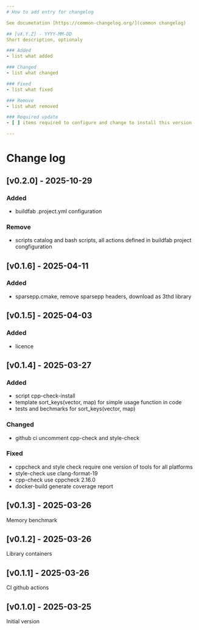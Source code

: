 ```yaml
---
# How to add entry for changelog

See documetation [https://common-changelog.org/](common changelog)

## [vX.Y.Z] - YYYY-MM-DD
Short description, optionaly

### Added
- list what added

### Changed
- list what changed

### Fixed
- list what fixed

### Remove
- list what removed

### Required update
- [ ] items required to configure and change to install this version

---
```

# Change log

## [v0.2.0] - 2025-10-29

### Added
- buildfab .project.yml configuration

### Remove
- scripts catalog and bash scripts, all actions defined in buildfab 
  project congfiguration



## [v0.1.6] - 2025-04-11

### Added
- sparsepp.cmake, remove sparsepp headers, download as 3thd library

## [v0.1.5] - 2025-04-03

### Added
- licence

## [v0.1.4] - 2025-03-27

### Added
- script cpp-check-install
- template sort_keys(vector, map) for simple usage function in code
- tests and bechmarks for sort_keys(vector, map)

### Changed
- github ci uncomment cpp-check and style-check

### Fixed
- cppcheck and style check require one version of tools for all platforms 
- style-check use clang-format-19
- cpp-check use cppcheck 2.16.0
- docker-build generate coverage report

## [v0.1.3] - 2025-03-26 

Memory benchmark

## [v0.1.2] - 2025-03-26

Library containers 

## [v0.1.1] - 2025-03-26

CI github actions

## [v0.1.0] - 2025-03-25

Initial version



